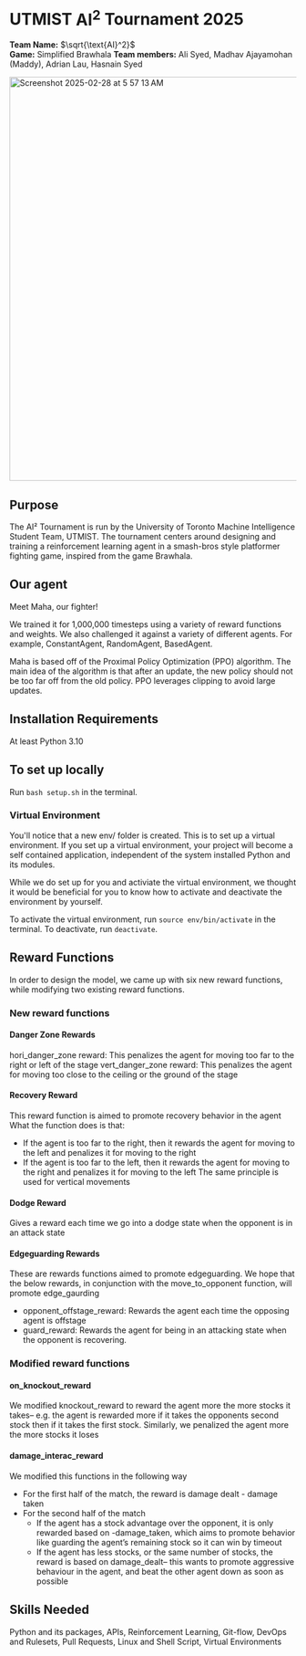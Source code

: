 # UTMIST $\text{AI}^2$ Tournament 2025

**Team Name:** $\sqrt{\text{AI}^2}$\
**Game:** Simplified Brawhala
**Team members:** Ali Syed, Madhav Ajayamohan (Maddy), Adrian Lau, Hasnain Syed


<img width="708" alt="Screenshot 2025-02-28 at 5 57 13 AM" src="https://github.com/user-attachments/assets/76ad3df7-7ff2-411d-a3a8-a10ea67bb3ed" />



## Purpose

The AI² Tournament is run by the University of Toronto Machine Intelligence Student Team, UTMIST. The tournament centers around designing and training a reinforcement learning agent in a smash-bros style platformer fighting game, inspired from the game Brawhala.

## Our agent

Meet Maha, our fighter! 

We trained it for 1,000,000 timesteps using a variety of reward functions and weights. We also challenged it against a variety of different agents. For example, ConstantAgent, RandomAgent, BasedAgent. 

Maha is based off of the Proximal Policy Optimization (PPO) algorithm. The main idea of the algorithm is that after an update, the new policy should not be too far off from the old policy. PPO leverages clipping to avoid large updates.

## Installation Requirements
At least Python 3.10

## To set up locally

Run `bash setup.sh` in the terminal.

### Virtual Environment
You'll notice that a new env/ folder is created. This is to set up a virtual environment. If you set up a virtual environment, your project will become a self contained application, independent of the system installed Python and its modules.

While we do set up for you and activiate the virtual environment, we thought it would be beneficial for you to know how to activate and deactivate the environment by yourself. 

To activate the virtual environment, run `source env/bin/activate` in the terminal.
To deactivate, run `deactivate`.

## Reward Functions

In order to design the model, we came up with six new reward functions, while modifying two existing reward functions.

### New reward functions

#### Danger Zone Rewards
hori_danger_zone reward: This penalizes the agent for moving too far to the right or left of the stage 
vert_danger_zone reward: This penalizes the agent for moving too close to the ceiling or the ground of the stage

#### Recovery Reward
This reward function is aimed to promote recovery behavior in the agent
What the function does is that:
- If the agent is too far to the right, then it rewards the agent for moving to the left and penalizes it for moving to the right
- If the agent is too far to the left, then it rewards the agent for moving to the right and penalizes it for moving to the left
The same principle is used for vertical movements

#### Dodge Reward
Gives a reward each time we go into a dodge state when the opponent is in an attack state

#### Edgeguarding Rewards
These are rewards functions aimed to promote edgeguarding. We hope that the below rewards, in conjunction with the move_to_opponent function, will promote edge_gaurding
- opponent_offstage_reward: Rewards the agent each time the opposing agent is offstage
- guard_reward: Rewards the agent for being in an attacking state when the opponent is recovering.

### Modified reward functions

#### on_knockout_reward
We modified knockout_reward to reward the agent more the more stocks it takes– e.g. the agent is rewarded more if it takes the opponents second stock then if it takes the first stock. Similarly, we penalized the agent more the more stocks it loses

#### damage_interac_reward
We modified this functions in the following way
- For the first half of the match, the reward is damage dealt - damage taken
- For the second half of the match
  - If the agent has a stock advantage over the opponent, it is only rewarded based on -damage_taken, which aims to promote behavior like guarding the agent’s remaining stock so it can win by timeout
  - If the agent has less stocks, or the same number of stocks, the reward is based on damage_dealt– this wants to promote aggressive behaviour in the agent, and beat the other agent down as soon as possible


## Skills Needed
Python and its packages, APIs, Reinforcement Learning, Git-flow, DevOps and Rulesets, Pull Requests, Linux and Shell Script, Virtual Environments
